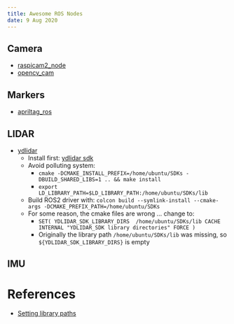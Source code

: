```yaml
---
title: Awesome ROS Nodes
date: 9 Aug 2020
---
```


## Camera

- [raspicam2_node](https://github.com/christianrauch/raspicam2_node)
- [opencv_cam](https://github.com/christianrauch/opencv_cam)

## Markers

- [apriltag_ros](https://github.com/christianrauch/apriltag_ros)

## LIDAR

- [ydlidar](https://github.com/YDLIDAR/ydlidar_ros2_driver)
    - Install first: [ydlidar sdk](https://github.com/YDLIDAR/YDLidar-SDK)
    - Avoid polluting system:
        - `cmake -DCMAKE_INSTALL_PREFIX=/home/ubuntu/SDKs -DBUILD_SHARED_LIBS=1 .. && make install` 
        - `export LD_LIBRARY_PATH=$LD_LIBRARY_PATH:/home/ubuntu/SDKs/lib`
    - Build ROS2 driver with: `colcon build --symlink-install --cmake-args -DCMAKE_PREFIX_PATH=/home/ubuntu/SDKs`
    - For some reason, the cmake files are wrong ... change to:
        - `SET( YDLIDAR_SDK_LIBRARY_DIRS  /home/ubuntu/SDKs/lib CACHE INTERNAL "YDLIDAR_SDK library directories" FORCE )`
        - Originally the library path `/home/ubuntu/SDKs/lib` was missing, so `${YDLIDAR_SDK_LIBRARY_DIRS}` is empty

## IMU

# References

- [Setting library paths](https://www.cyberciti.biz/faq/linux-setting-changing-library-path/)
